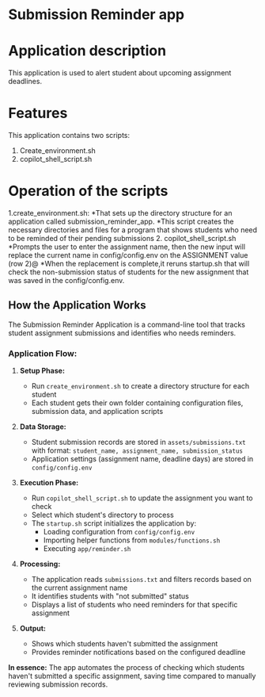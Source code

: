 # Submission Reminder app
# Application description
This application is used to alert student about upcoming assignment deadlines.
# Features
This application contains two scripts:
1. Create_environment.sh
2. copilot_shell_script.sh
# Operation of the scripts
1.create_environment.sh:
*That sets up the directory structure for an application called submission_reminder_app. 
*This script creates the necessary directories and files for a program that shows students who need to be reminded of their pending submissions
2. copilot_shell_script.sh
*Prompts the user to enter the assignment name, then the new input will replace the current name in config/config.env on the ASSIGNMENT value (row 2)@
*When the replacement is complete,it reruns startup.sh that will check the non-submission status of students for the new assignment that was saved in the config/config.env.

## How the Application Works

The Submission Reminder Application is a command-line tool that tracks student assignment submissions and identifies who needs reminders.

### Application Flow:

1. **Setup Phase:**
   - Run `create_environment.sh` to create a directory structure for each student
   - Each student gets their own folder containing configuration files, submission data, and application scripts

2. **Data Storage:**
   - Student submission records are stored in `assets/submissions.txt` with format: `student_name, assignment_name, submission_status`
   - Application settings (assignment name, deadline days) are stored in `config/config.env`

3. **Execution Phase:**
   - Run `copilot_shell_script.sh` to update the assignment you want to check
   - Select which student's directory to process
   - The `startup.sh` script initializes the application by:
     - Loading configuration from `config/config.env`
     - Importing helper functions from `modules/functions.sh`
     - Executing `app/reminder.sh`

4. **Processing:**
   - The application reads `submissions.txt` and filters records based on the current assignment name
   - It identifies students with "not submitted" status
   - Displays a list of students who need reminders for that specific assignment

5. **Output:**
   - Shows which students haven't submitted the assignment
   - Provides reminder notifications based on the configured deadline

**In essence:** The app automates the process of checking which students haven't submitted a specific assignment, saving time compared to manually reviewing submission records.


